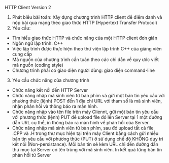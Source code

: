 HTTP Client Version 2
1. Phát biểu bài toán:
Xây dựng chương trình HTTP client để điểm danh và nộp bài qua mạng theo giao thức HTTP (Hypertext Transfer Protocol) 
2. Yêu cầu:
- Tìm hiểu giao thức HTTP và chức năng của một HTTP client đơn giản 
- Ngôn ngữ lập trình: C++ 
- Việc lập trình được thực hiện theo thư viện lập trình C++ của giảng viên cung cấp
- Mã nguồn của chương trình cần tuân theo các chỉ dẫn về quy ước viết mã nguồn (coding style)
- Chương trình phải có giao diện người dùng: giao diện command-line 
3. Yêu cầu chức năng của chương trình
- Chức năng kết nối đến HTTP Server
- Chức năng nhập mã sinh viên từ bàn phím và gửi một bản tin yêu cầu với phương thức (lệnh) POST đến 1 địa chỉ URL với tham số là mã sinh viên, nhận phản hồi và thông báo ra màn hình. 
- Chức năng nhập vào tên file trên máy Cliennt, gửi một bản tin yêu cầu với phương thức (lệnh) PUT để upload file đó lên Server tại 1 một đường dẫn URL cụ thể, in thông báo ra màn hình về phản hồi của Server. 
- Chức năng nhập mã sinh viên từ bàn phím, sau đó upload tất cả file .CPP và .H trong thư mục hiện tại trên máy Client bằng cách gửi nhiều bản tin yêu cầu với phương thức (PUT) ở sử dụng chế độ KHÔNG duy trì kết nối (Non-persistance). Mỗi bản tin sẽ kèm URL chỉ đến đường dẫn thư mục tại Server có tên trùng với mã sinh viên. In kết quả từng bản tin phản hồi từ Server
